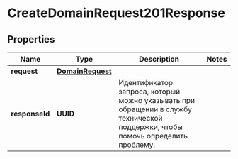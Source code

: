 

# CreateDomainRequest201Response


## Properties

| Name | Type | Description | Notes |
|------------ | ------------- | ------------- | -------------|
|**request** | [**DomainRequest**](DomainRequest.md) |  |  |
|**responseId** | **UUID** | Идентификатор запроса, который можно указывать при обращении в службу технической поддержки, чтобы помочь определить проблему. |  |



